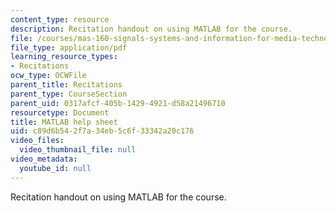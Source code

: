 ```yaml
---
content_type: resource
description: Recitation handout on using MATLAB for the course.
file: /courses/mas-160-signals-systems-and-information-for-media-technology-fall-2007/c89d6b542f7a34eb5c6f33342a20c176_rec2_matlab_help.pdf
file_type: application/pdf
learning_resource_types:
- Recitations
ocw_type: OCWFile
parent_title: Recitations
parent_type: CourseSection
parent_uid: 0317afcf-405b-1429-4921-d58a21496710
resourcetype: Document
title: MATLAB help sheet
uid: c89d6b54-2f7a-34eb-5c6f-33342a20c176
video_files:
  video_thumbnail_file: null
video_metadata:
  youtube_id: null
---
```

Recitation handout on using MATLAB for the course.
